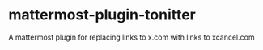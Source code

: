 # mattermost-plugin-tonitter
A mattermost plugin for replacing links to x.com with links to xcancel.com
